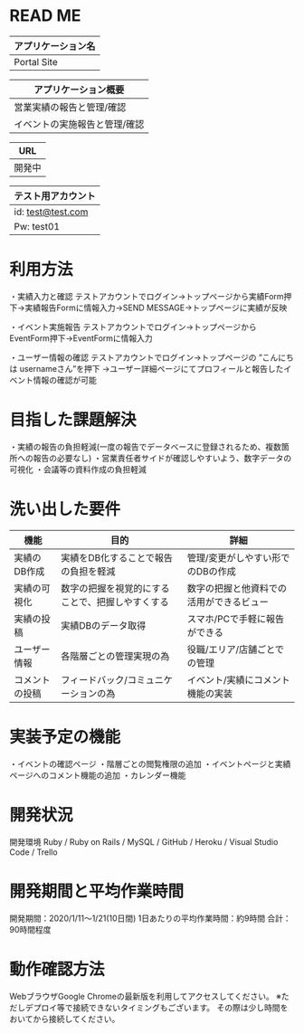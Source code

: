 # READ ME

| アプリケーション名               |
| ----------------------------- | 
| Portal Site                   | 

| アプリケーション概要             | 
| ----------------------------- | 
| 営業実績の報告と管理/確認         | 
| イベントの実施報告と管理/確認      | 

| URL                           | 
| ----------------------------- | 
| 開発中                            | 

| テスト用アカウント               | 
| ----------------------------- | 
| id:  test@test.com            |
| Pw:  test01                   |

# 利用方法   

・実績入力と確認
  テストアカウントでログイン→トップページから実績Form押下→実績報告Formに情報入力→SEND MESSAGE→トップページに実績が反映 

・イベント実施報告
  テストアカウントでログイン→トップページからEventForm押下→EventFormに情報入力

・ユーザー情報の確認
  テストアカウントでログイン→トップページの ”こんにちは usernameさん”を押下
  →ユーザー詳細ページにてプロフィールと報告したイベント情報の確認が可能

# 目指した課題解決
・実績の報告の負担軽減(一度の報告でデータベースに登録されるため、複数箇所への報告の必要なし) 
・営業責任者サイドが確認しやすいよう、数字データの可視化
・会議等の資料作成の負担軽減

# 洗い出した要件
| 機能               | 目的                                         | 詳細                                 |
| ----------------- | -------------------------------------------- |------------------------------------ |
| 実績のDB作成        | 実績をDB化することで報告の負担を軽減              | 管理/変更がしやすい形でのDBの作成         |
| 実績の可視化        | 数字の把握を視覚的にすることで、把握しやすくする     | 数字の把握と他資料での活用ができるビュー    |
| 実績の投稿          | 実績DBのデータ取得                             | スマホ/PCで手軽に報告ができる            |
| ユーザー情報         | 各階層ごとの管理実現の為                        | 役職/エリア/店舗ごとでの管理            |
| コメントの投稿       |  フィードバック/コミュニケーションの為            | イベント/実績にコメント機能の実装          |

# 実装予定の機能	
・イベントの確認ページ
・階層ごとの閲覧権限の追加
・イベントページと実績ページへのコメント機能の追加
・カレンダー機能

# 開発状況
開発環境
Ruby / Ruby on Rails / MySQL / GitHub / Heroku / Visual Studio Code / Trello

# 開発期間と平均作業時間
開発期間：2020/1/11〜1/21(10日間)
1日あたりの平均作業時間：約9時間
合計：90時間程度

# 動作確認方法
WebブラウザGoogle Chromeの最新版を利用してアクセスしてください。
※ただしデプロイ等で接続できないタイミングもございます。
 その際は少し時間をおいてから接続してください。


